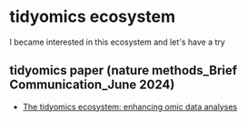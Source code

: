 # tidyomics ecosystem
I became interested in this ecosystem and let's have a try
## tidyomics paper (nature methods_Brief Communication_June 2024)
- [The tidyomics ecosystem: enhancing omic data analyses](https://www.nature.com/articles/s41592-024-02299-2)
